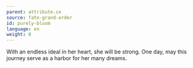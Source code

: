 ```yaml
---
parent: attribute.ce
source: fate-grand-order
id: purely-bloom
language: en
weight: 0
---
```


With an endless ideal in her heart, she will be strong.
One day, may this journey serve as a harbor for her many dreams.
